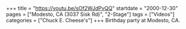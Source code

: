 +++
title = "https://youtu.be/sOf2WJdPvQQ"
startdate = "2000-12-30"
pages = ["Modesto, CA (3037 Sisk Rd)", "2-Stage"]
tags = ["Videos"]
categories = ["Chuck E. Cheese's"]
+++
Birthday party at Modesto, CA.
